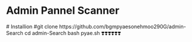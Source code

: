 <h1> Admin Pannel Scanner </h1>
# Installion
#git clone https://github.com/bgmpyaesonehmoo290G/admin-Search
cd admin-Search
bash pyae.sh
❣️❣️❣️❣️❣️❣️
